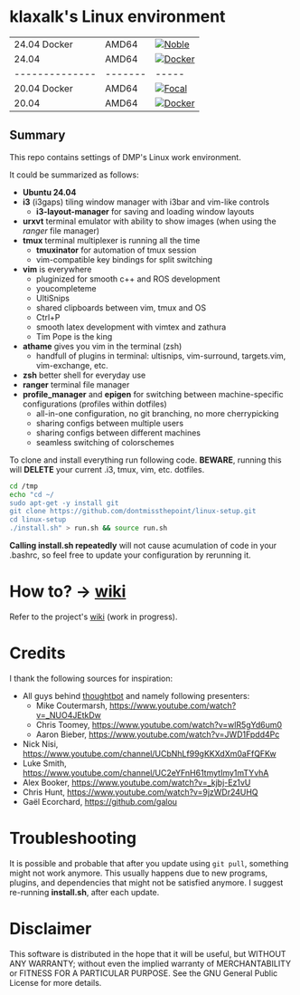 # klaxalk's Linux environment

|              |       |                                                                                                                                                                       |
|--------------|-------|-----|
| 24.04 Docker | AMD64 | [![Noble](https://github.com/dontmissthepoint/linux-setup/actions/workflows/noble.yml/badge.svg)](https://github.com/klaxalk/linux-setup/actions/workflows/noble.yml) |
| 24.04        | AMD64 | [![Docker](https://github.com/dontmissthepoint/linux-setup/actions/workflows/docker.yml/badge.svg)](https://github.com/dontmissthepoint/linux-setup/actions/workflows/docker.yml)       |
|--------------|-------|-----|
| 20.04 Docker | AMD64 | [![Focal](https://github.com/dontmissthepoint/linux-setup/actions/workflows/focal.yml/badge.svg)](https://github.com/klaxalk/linux-setup/actions/workflows/focal.yml)          |
| 20.04        | AMD64 | [![Docker](https://github.com/dontmissthepoint/linux-setup/actions/workflows/docker.yml/badge.svg)](https://github.com/klaxalk/linux-setup/actions/workflows/docker.yml)       |

## Summary

This repo contains settings of DMP's Linux work environment.

It could be summarized as follows:
* **Ubuntu 24.04**
* **i3** (i3gaps) tiling window manager with i3bar and vim-like controls
  * **i3-layout-manager** for saving and loading window layouts
* **urxvt** terminal emulator with ability to show images (when using the *ranger* file manager)
* **tmux** terminal multiplexer is running all the time
  * **tmuxinator** for automation of tmux session
  * vim-compatible key bindings for split switching
* **vim** is everywhere
  * pluginized for smooth c++ and ROS development
  * youcompleteme
  * UltiSnips
  * shared clipboards between vim, tmux and OS
  * Ctrl+P
  * smooth latex development with vimtex and zathura
  * Tim Pope is the king
* **athame** gives you vim in the terminal (zsh)
  * handfull of plugins in terminal: ultisnips, vim-surround, targets.vim, vim-exchange, etc.
* **zsh** better shell for everyday use
* **ranger** terminal file manager
* **profile_manager** and **epigen** for switching between machine-specific configurations (profiles within dotfiles)
  * all-in-one configuration, no git branching, no more cherrypicking
  * sharing configs between multiple users
  * sharing configs between different machines
  * seamless switching of colorschemes

To clone and install everything run following code. **BEWARE**, running this will **DELETE** your current .i3, tmux, vim, etc. dotfiles.
```bash
cd /tmp
echo "cd ~/
sudo apt-get -y install git
git clone https://github.com/dontmissthepoint/linux-setup.git
cd linux-setup
./install.sh" > run.sh && source run.sh
```
**Calling install.sh repeatedly** will not cause acumulation of code in your .bashrc, so feel free to update your configuration by rerunning it.

# How to? -> [wiki](https://github.com/dontmissthepoint/linux-setup/wiki)

Refer to the project's [wiki](https://github.com/klaxalk/linux-setup/wiki) (work in progress).

# Credits

I thank the following sources for inspiration:

* All guys behind [thoughtbot](https://www.youtube.com/user/ThoughtbotVideo) and namely following presenters:
  * Mike Coutermarsh, https://www.youtube.com/watch?v=_NUO4JEtkDw
  * Chris Toomey, https://www.youtube.com/watch?v=wlR5gYd6um0
  * Aaron Bieber, https://www.youtube.com/watch?v=JWD1Fpdd4Pc
* Nick Nisi, https://www.youtube.com/channel/UCbNhLf99gKKXdXm0aFfQFKw
* Luke Smith, https://www.youtube.com/channel/UC2eYFnH61tmytImy1mTYvhA
* Alex Booker, https://www.youtube.com/watch?v=_kjbj-Ez1vU
* Chris Hunt, https://www.youtube.com/watch?v=9jzWDr24UHQ
* Gaël Ecorchard, https://github.com/galou

# Troubleshooting

It is possible and probable that after you update using ```git pull```, something might not work anymore.
This usually happens due to new programs, plugins, and dependencies that might not be satisfied anymore.
I suggest re-running **install.sh**, after each update.

# Disclaimer

This software is distributed in the hope that it will be useful, but WITHOUT ANY WARRANTY; without even the implied warranty of MERCHANTABILITY or FITNESS FOR A PARTICULAR PURPOSE.
See the GNU General Public License for more details.

